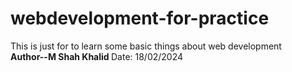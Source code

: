 # webdevelopment-for-practice
This is just for to learn some basic things about web development 
<br>
<strong> Author--M Shah Khalid </strong>
Date: 18/02/2024
